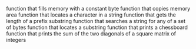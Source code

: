 function that fills memory with a constant byte
function that copies memory area
function that locates a character in a string
function that gets the length of a prefix substring
function that searches a string for any of a set of bytes
function that locates a substring
function that prints a chessboard
function that prints the sum of the two diagonals of a square matrix of integers

